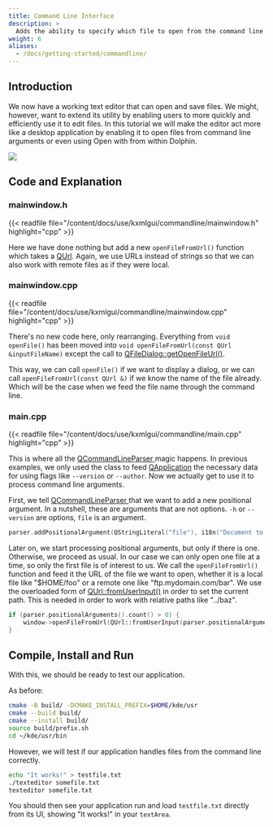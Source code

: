 ```yaml
---
title: Command Line Interface
description: >
  Adds the ability to specify which file to open from the command line to our text editor.
weight: 6
aliases:
  - /docs/getting-started/commandline/
---
```


## Introduction

We now have a working text editor that can open and save files. We might, however, want to extend its utility by enabling users to more quickly and efficiently use it to edit files. In this tutorial we will make the editor act more like a desktop application by enabling it to open files from command line arguments or even using Open with from within Dolphin.

![](result.png)

## Code and Explanation

### mainwindow.h

{{< readfile file="/content/docs/use/kxmlgui/commandline/mainwindow.h" highlight="cpp" >}}

Here we have done nothing but add a new `openFileFromUrl()` function which takes a [QUrl](docs:qtcore;QUrl). Again, we use URLs instead of strings so that we can also work with remote files as if they were local.

### mainwindow.cpp

{{< readfile file="/content/docs/use/kxmlgui/commandline/mainwindow.cpp" highlight="cpp" >}}

There's no new code here, only rearranging. Everything from `void openFile()` has been moved into `void openFileFromUrl(const QUrl &inputFileName)` except the call to [QFileDialog::getOpenFileUrl()](docs:qtwidgets;QFileDialog::getOpenFileUrl).

This way, we can call `openFile()` if we want to display a dialog, or we can call `openFileFromUrl(const QUrl &)` if we know the name of the file already. Which will be the case when we feed the file name through the command line.

### main.cpp

{{< readfile file="/content/docs/use/kxmlgui/commandline/main.cpp" highlight="cpp" >}}

This is where all the [QCommandLineParser ](docs:qtcore;QCommandLineParser) magic happens. In previous examples, we only used the class to feed [QApplication](docs:qtwidgets;QApplication) the necessary data for using flags like `--version` or `--author`. Now we actually get to use it to process command line arguments.

First, we tell [QCommandLineParser ](docs:qtcore;QCommandLineParser) that we want to add a new positional argument. In a nutshell, these are arguments that are not options. `-h` or `--version` are options, `file` is an argument.

```c++
parser.addPositionalArgument(QStringLiteral("file"), i18n("Document to open"));
```

Later on, we start processing positional arguments, but only if there is one. Otherwise, we proceed as usual. In our case we can only open one file at a time, so only the first file is of interest to us. We call the `openFileFromUrl()` function and feed it the URL of the file we want to open, whether it is a local file like "$HOME/foo" or a remote one like "ftp.mydomain.com/bar". We use the overloaded form of [QUrl::fromUserInput()](docs:qtcore;QUrl::fromUserInput) in order to set the current path. This is needed in order to work with relative paths like "../baz".

```c++
if (parser.positionalArguments().count() > 0) {
    window->openFileFromUrl(QUrl::fromUserInput(parser.positionalArguments().at(0), QDir::currentPath()));
}
```

<!-- TODO: Test this -->

## Compile, Install and Run

With this, we should be ready to test our application.

As before:

```bash
cmake -B build/ -DCMAKE_INSTALL_PREFIX=$HOME/kde/usr
cmake --build build/
cmake --install build/
source build/prefix.sh
cd ~/kde/usr/bin
```

However, we will test if our application handles files from the command line correctly.

```bash
echo "It works!" > testfile.txt
./texteditor somefile.txt
texteditor somefile.txt
```

You should then see your application run and load `testfile.txt` directly from its UI, showing "It works!" in your `textArea`.
